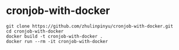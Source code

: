 cronjob-with-docker
===

```shell
git clone https://github.com/zhulinpinyu/cronjob-with-docker.git
cd cronjob-with-docker
docker build -t cronjob-with-docker .
docker run --rm -it cronjob-with-docker
```